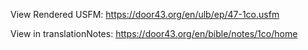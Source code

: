 View Rendered USFM: https://door43.org/en/ulb/ep/47-1co.usfm

View in translationNotes: https://door43.org/en/bible/notes/1co/home
